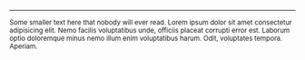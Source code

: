 <hr>


<small>
  Some smaller text here that nobody will ever read. Lorem ipsum dolor sit amet consectetur adipisicing elit. Nemo facilis voluptatibus unde, officiis placeat corrupti error est. Laborum optio doloremque minus nemo illum enim voluptatibus harum. Odit, voluptates tempora. Aperiam.
</small>
